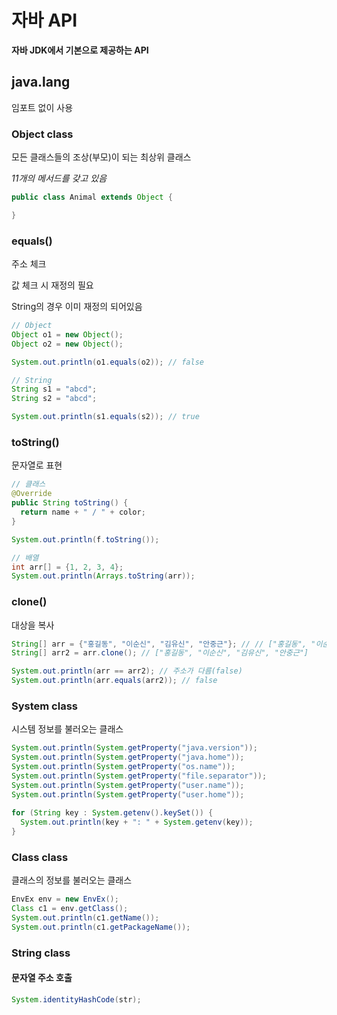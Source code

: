 # 자바 API

**자바 JDK에서 기본으로 제공하는 API**

## java.lang
임포트 없이 사용

### Object class
모든 클래스들의 조상(부모)이 되는 최상위 클래스

*11개의 메서드를 갖고 있음*
```java
public class Animal extends Object {

}
```
### equals()
주소 체크

값 체크 시 재정의 필요

String의 경우 이미 재정의 되어있음
```java
// Object
Object o1 = new Object();
Object o2 = new Object();

System.out.println(o1.equals(o2)); // false

// String
String s1 = "abcd";
String s2 = "abcd";

System.out.println(s1.equals(s2)); // true
```
### toString()
문자열로 표현
```java
// 클래스
@Override
public String toString() {
  return name + " / " + color;
}

System.out.println(f.toString());

// 배열
int arr[] = {1, 2, 3, 4};
System.out.println(Arrays.toString(arr));
```
### clone()
대상을 복사
```java
String[] arr = {"홍길동", "이순신", "김유신", "안중근"}; // // ["홍길동", "이순신", "김유신", "안중근"]
String[] arr2 = arr.clone(); // ["홍길동", "이순신", "김유신", "안중근"]

System.out.println(arr == arr2); // 주소가 다름(false)
System.out.println(arr.equals(arr2)); // false
```
### System class
시스템 정보를 불러오는 클래스
```java
System.out.println(System.getProperty("java.version"));
System.out.println(System.getProperty("java.home"));
System.out.println(System.getProperty("os.name"));
System.out.println(System.getProperty("file.separator"));
System.out.println(System.getProperty("user.name"));
System.out.println(System.getProperty("user.home"));
		
for (String key : System.getenv().keySet()) {
  System.out.println(key + ": " + System.getenv(key));
}
```
### Class class
클래스의 정보를 불러오는 클래스
```java
EnvEx env = new EnvEx();
Class c1 = env.getClass();
System.out.println(c1.getName());
System.out.println(c1.getPackageName());
```
### String class
#### 문자열 주소 호출
```java
System.identityHashCode(str);
```
